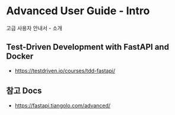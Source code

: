 # Advanced User Guide - Intro

고급 사용자 안내서 - 소개


## Test-Driven Development with FastAPI and Docker

- https://testdriven.io/courses/tdd-fastapi/


## 참고 Docs

- https://fastapi.tiangolo.com/advanced/
